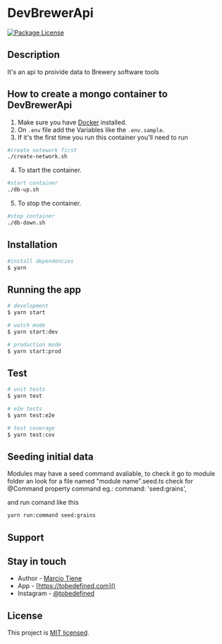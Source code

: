 # DevBrewerApi

<a href="#" ><img src="https://img.shields.io/npm/l/@nestjs/core.svg" alt="Package License" /></a>

## Description

It's an api to proivide data to Brewery software tools

## How to create a mongo container to DevBrewerApi

1. Make sure you have [Docker](https://www.docker.com/get-started) installed.
2. On `.env` file add the  Variables like the `.env.sample`.
3. If it's the first time you run this container you'll need to run

  ```bash
  #create netework first 
  ./create-network.sh 

  ```

4. To start the container.

  ```bash
  #start container
  ./db-up.sh
  ```

5. To stop the container.

  ```bash
  #stop container
  ./db-down.sh
  ```

## Installation

```bash
#install dependencies
$ yarn
```

## Running the app

```bash
# development
$ yarn start

# watch mode
$ yarn start:dev

# production mode
$ yarn start:prod
```

## Test

```bash
# unit tests
$ yarn test

# e2e tests
$ yarn test:e2e

# test coverage
$ yarn test:cov
```
## Seeding initial data

Modules may have a seed command avaliable, to check it go to module folder an look for a file named "module name".seed.ts
check for @Command property command eg.: command: 'seed:grains',

and run comand like this

```bash
yarn run:command seed:grains
```
## Support


## Stay in touch

- Author - [Marcio Tiene](https://github.com/Marcio-Tiene)
- App - [https://tobedefined.com]()
- Instagram - [@tobedefined]()

## License

This project is [MIT licensed](LICENSE).
